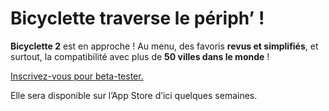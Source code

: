 # Bicyclette traverse le périph’&nbsp;!

**Bicyclette 2** est en approche&nbsp;! Au menu, des favoris **revus et simplifiés**, et surtout, la compatibilité avec plus de **50 villes dans le monde**&nbsp;!

[Inscrivez-vous pour  beta-tester.](https://testflightapp.com/join/166e579b32289df39a19676b1f49d823-MTU0MDU2/)

Elle sera disponible sur l’App Store d’ici quelques semaines.  
